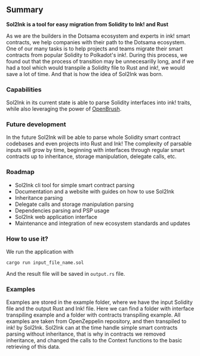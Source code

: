 ## Summary
**Sol2Ink is a tool for easy migration from Solidity to Ink! and Rust**

As we are the builders in the Dotsama ecosystem and experts in ink! smart contracts, we help companies with their path to the Dotsama ecosystem.
One of our many tasks is to help projects and teams migrate their smart contracts from popular Solidity to Polkadot's ink!. During this process,
we found out that the process of transition may be unnecesarilly long, and if we had a tool which would transpile a Solidity file to Rust and ink!, 
we would save a lot of time. And that is how the idea of Sol2Ink was born. 

### Capabilities

Sol2Ink in its current state is able to parse Solidity interfaces into ink! traits, while also leveraging the power of 
[OpenBrush](https://github.com/Supercolony-net/openbrush-contracts).

### Future development

In the future Sol2Ink will be able to parse whole Solidity smart contract codebases and even projects into Rust and Ink! The complexity of parsable
inputs will grow by time, beginning with interfaces through regular smart contracts up to inheritance, storage manipulation, delegate calls, etc.

### Roadmap

- Sol2Ink cli tool for simple smart contract parsing
- Documentation and a website with guides on how to use Sol2Ink
- Inheritance parsing
- Delegate calls and storage manipulation parsing
- Dependencies parsing and PSP usage
- Sol2Ink	web application interface
- Maintenance	and integration of new ecosystem standards and updates

### How to use it?

We run the application with

`cargo run input_file_name.sol`

And the result file will be saved in `output.rs` file.

### Examples

Examples are stored in the example folder, where we have the input Solidity file and the output Rust and Ink! file.
Here we can find a folder with interface transpiling example and a folder with contracts transpiling example.
All examples are taken from OpenZeppelin repository, and then transpiled to ink! by Sol2Ink. 
Sol2Ink can at the time handle simple smart contracts parsing without inheritance, that is why in contracts we removed
inheritance, and changed the calls to the Context functions to the basic retrieving of this data.
